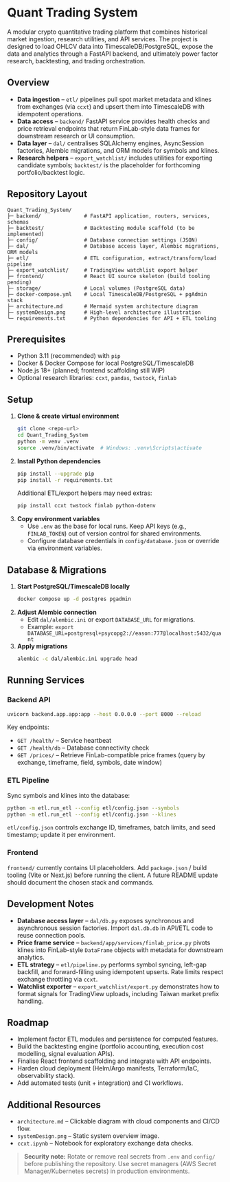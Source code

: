 # Quant Trading System

A modular crypto quantitative trading platform that combines historical market ingestion, research utilities, and API services. The project is designed to load OHLCV data into TimescaleDB/PostgreSQL, expose the data and analytics through a FastAPI backend, and ultimately power factor research, backtesting, and trading orchestration.

## Overview
- **Data ingestion** – `etl/` pipelines pull spot market metadata and klines from exchanges (via `ccxt`) and upsert them into TimescaleDB with idempotent operations.
- **Data access** – `backend/` FastAPI service provides health checks and price retrieval endpoints that return FinLab-style data frames for downstream research or UI consumption.
- **Data layer** – `dal/` centralises SQLAlchemy engines, AsyncSession factories, Alembic migrations, and ORM models for symbols and klines.
- **Research helpers** – `export_watchlist/` includes utilities for exporting candidate symbols; `backtest/` is the placeholder for forthcoming portfolio/backtest logic.


## Repository Layout
```
Quant_Trading_System/
├─ backend/              # FastAPI application, routers, services, schemas
├─ backtest/             # Backtesting module scaffold (to be implemented)
├─ config/               # Database connection settings (JSON)
├─ dal/                  # Database access layer, Alembic migrations, ORM models
├─ etl/                  # ETL configuration, extract/transform/load pipeline
├─ export_watchlist/     # TradingView watchlist export helper
├─ frontend/             # React UI source skeleton (build tooling pending)
├─ storage/              # Local volumes (PostgreSQL data)
├─ docker-compose.yml    # Local TimescaleDB/PostgreSQL + pgAdmin stack
├─ architecture.md       # Mermaid system architecture diagram
├─ systemDesign.png      # High-level architecture illustration
└─ requirements.txt      # Python dependencies for API + ETL tooling
```

## Prerequisites
- Python 3.11 (recommended) with `pip`
- Docker & Docker Compose for local PostgreSQL/TimescaleDB
- Node.js 18+ (planned; frontend scaffolding still WIP)
- Optional research libraries: `ccxt`, `pandas`, `twstock`, `finlab`

## Setup
1. **Clone & create virtual environment**
   ```bash
   git clone <repo-url>
   cd Quant_Trading_System
   python -m venv .venv
   source .venv/bin/activate  # Windows: .venv\Scripts\activate
   ```
2. **Install Python dependencies**
   ```bash
   pip install --upgrade pip
   pip install -r requirements.txt
   ```
   Additional ETL/export helpers may need extras:
   ```bash
   pip install ccxt twstock finlab python-dotenv
   ```
3. **Copy environment variables**
   - Use `.env` as the base for local runs. Keep API keys (e.g., `FINLAB_TOKEN`) out of version control for shared environments.
   - Configure database credentials in `config/database.json` or override via environment variables.

## Database & Migrations
1. **Start PostgreSQL/TimescaleDB locally**
   ```bash
   docker compose up -d postgres pgadmin
   ```
2. **Adjust Alembic connection**
   - Edit `dal/alembic.ini` or export `DATABASE_URL` for migrations.
   - Example: `export DATABASE_URL=postgresql+psycopg2://eason:777@localhost:5432/quant`
3. **Apply migrations**
   ```bash
   alembic -c dal/alembic.ini upgrade head
   ```

## Running Services
### Backend API
```bash
uvicorn backend.app.app:app --host 0.0.0.0 --port 8000 --reload
```
Key endpoints:
- `GET /health/` – Service heartbeat
- `GET /health/db` – Database connectivity check
- `GET /prices/` – Retrieve FinLab-compatible price frames (query by exchange, timeframe, field, symbols, date window)

### ETL Pipeline
Sync symbols and klines into the database:
```bash
python -m etl.run_etl --config etl/config.json --symbols
python -m etl.run_etl --config etl/config.json --klines
```
`etl/config.json` controls exchange ID, timeframes, batch limits, and seed timestamp; update it per environment.

### Frontend
`frontend/` currently contains UI placeholders. Add `package.json` / build tooling (Vite or Next.js) before running the client. A future README update should document the chosen stack and commands.

## Development Notes
- **Database access layer** – `dal/db.py` exposes synchronous and asynchronous session factories. Import `dal.db.db` in API/ETL code to reuse connection pools.
- **Price frame service** – `backend/app/services/finlab_price.py` pivots klines into FinLab-style `DataFrame` objects with metadata for downstream analytics.
- **ETL strategy** – `etl/pipeline.py` performs symbol syncing, left-gap backfill, and forward-filling using idempotent upserts. Rate limits respect exchange throttling via `ccxt`.
- **Watchlist exporter** – `export_watchlist/export.py` demonstrates how to format signals for TradingView uploads, including Taiwan market prefix handling.

## Roadmap
- Implement factor ETL modules and persistence for computed features.
- Build the backtesting engine (portfolio accounting, execution cost modelling, signal evaluation APIs).
- Finalise React frontend scaffolding and integrate with API endpoints.
- Harden cloud deployment (Helm/Argo manifests, Terraform/IaC, observability stack).
- Add automated tests (unit + integration) and CI workflows.

## Additional Resources
- `architecture.md` – Clickable diagram with cloud components and CI/CD flow.
- `systemDesign.png` – Static system overview image.
- `ccxt.ipynb` – Notebook for exploratory exchange data checks.

> **Security note:** Rotate or remove real secrets from `.env` and `config/` before publishing the repository. Use secret managers (AWS Secret Manager/Kubernetes secrets) in production environments.

